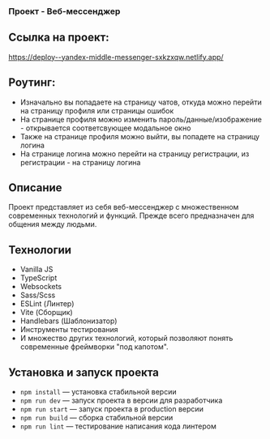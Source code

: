### Проект - Веб-мессенджер

## Ссылка на проект:
https://deploy--yandex-middle-messenger-sxkzxqw.netlify.app/

## Роутинг:
* Изначально вы попадаете на страницу чатов, откуда можно перейти на страницу профиля или страницы ошибок
* На странице профиля можно изменить пароль/данные/изображение - открывается соответсвующее модальное окно
* Также на странице профиля можно выйти, вы попадете на страницу логина
* На странице логина можно перейти на страницу регистрации, из регистрации - на страницу логина

## Описание

Проект представляет из себя веб-мессенджер с множественном современных технологий и функций. Прежде всего предназначен для общения между людьми.

## Технологии
* Vanilla JS
* TypeScript
* Websockets
* Sass/Scss
* ESLint (Линтер)
* Vite (Сборщик)
* Handlebars (Шаблонизатор)
* Инструменты тестирования
* И множество других технологий, который позволяют понять современные фреймворки "под капотом".

## Установка и запуск проекта

- `npm install` — установка стабильной версии
- `npm run dev` — запуск проекта в версии для разработчика
- `npm run start` — запуск проекта в production версии
- `npm run build` — сборка стабильной версии
- `npm run lint` — тестирование написания кода линтером
